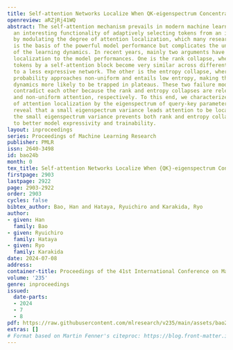 ```yaml
---
title: Self-attention Networks Localize When QK-eigenspectrum Concentrates
openreview: aRZjRj41WQ
abstract: The self-attention mechanism prevails in modern machine learning. It has
  an interesting functionality of adaptively selecting tokens from an input sequence
  by modulating the degree of attention localization, which many researchers speculate
  is the basis of the powerful model performance but complicates the underlying mechanism
  of the learning dynamics. In recent years, mainly two arguments have connected attention
  localization to the model performances. One is the rank collapse, where the embedded
  tokens by a self-attention block become very similar across different tokens, leading
  to a less expressive network. The other is the entropy collapse, where the attention
  probability approaches non-uniform and entails low entropy, making the learning
  dynamics more likely to be trapped in plateaus. These two failure modes may apparently
  contradict each other because the rank and entropy collapses are relevant to uniform
  and non-uniform attention, respectively. To this end, we characterize the notion
  of attention localization by the eigenspectrum of query-key parameter matrices and
  reveal that a small eigenspectrum variance leads attention to be localized. Interestingly,
  the small eigenspectrum variance prevents both rank and entropy collapse, leading
  to better model expressivity and trainability.
layout: inproceedings
series: Proceedings of Machine Learning Research
publisher: PMLR
issn: 2640-3498
id: bao24b
month: 0
tex_title: Self-attention Networks Localize When {QK}-eigenspectrum Concentrates
firstpage: 2903
lastpage: 2922
page: 2903-2922
order: 2903
cycles: false
bibtex_author: Bao, Han and Hataya, Ryuichiro and Karakida, Ryo
author:
- given: Han
  family: Bao
- given: Ryuichiro
  family: Hataya
- given: Ryo
  family: Karakida
date: 2024-07-08
address:
container-title: Proceedings of the 41st International Conference on Machine Learning
volume: '235'
genre: inproceedings
issued:
  date-parts:
  - 2024
  - 7
  - 8
pdf: https://raw.githubusercontent.com/mlresearch/v235/main/assets/bao24b/bao24b.pdf
extras: []
# Format based on Martin Fenner's citeproc: https://blog.front-matter.io/posts/citeproc-yaml-for-bibliographies/
---
```

